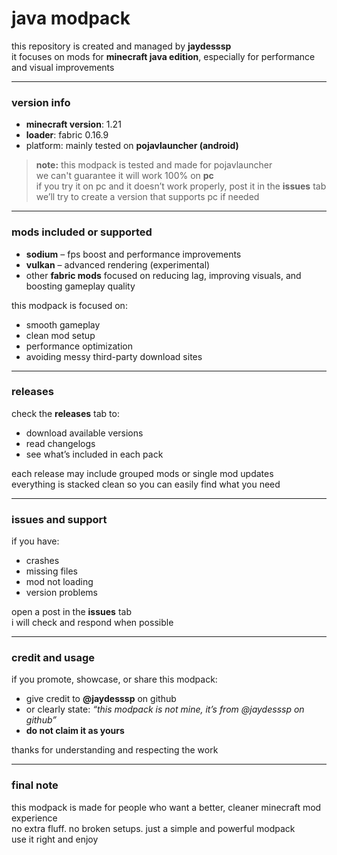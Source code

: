 # java modpack

this repository is created and managed by **jaydesssp**  
it focuses on mods for **minecraft java edition**, especially for performance and visual improvements  

---

### version info

- **minecraft version**: 1.21  
- **loader**: fabric 0.16.9  
- platform: mainly tested on **pojavlauncher (android)**

> **note:** this modpack is tested and made for pojavlauncher  
we can't guarantee it will work 100% on **pc**  
if you try it on pc and it doesn’t work properly, post it in the **issues** tab  
we’ll try to create a version that supports pc if needed  

---

### mods included or supported

- **sodium** – fps boost and performance improvements  
- **vulkan** – advanced rendering (experimental)  
- other **fabric mods** focused on reducing lag, improving visuals, and boosting gameplay quality  

this modpack is focused on:
- smooth gameplay
- clean mod setup
- performance optimization
- avoiding messy third-party download sites  

---

### releases

check the **releases** tab to:
- download available versions  
- read changelogs  
- see what’s included in each pack  

each release may include grouped mods or single mod updates  
everything is stacked clean so you can easily find what you need

---

### issues and support

if you have:
- crashes
- missing files
- mod not loading
- version problems

open a post in the **issues** tab  
i will check and respond when possible

---

### credit and usage

if you promote, showcase, or share this modpack:
- give credit to **@jaydesssp** on github  
- or clearly state: _“this modpack is not mine, it’s from @jaydesssp on github”_  
- **do not claim it as yours**

thanks for understanding and respecting the work

---

### final note

this modpack is made for people who want a better, cleaner minecraft mod experience  
no extra fluff. no broken setups. just a simple and powerful modpack  
use it right and enjoy

